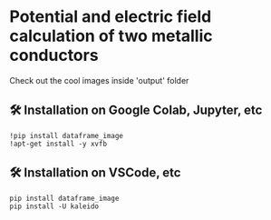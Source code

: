 # Potential and electric field calculation of two metallic conductors 

Check out the cool images inside 'output' folder

## 🛠️ Installation on Google Colab, Jupyter, etc

```
!pip install dataframe_image
!apt-get install -y xvfb 
```

## 🛠️ Installation on VSCode, etc

```
pip install dataframe_image
pip install -U kaleido
```

